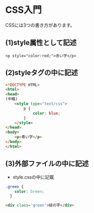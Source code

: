 # CSS入門

CSSには3つの書き方があります。

## (1)style属性として記述

```
<p style="color:red;">赤い字</p>
```

## (2)styleタグの中に記述

```html
<!DOCTYPE HTML>
<html>
<head>
(中略)
    <style type="text/css">
        p {
            color: blue;
        }
    </style>
</head>
<body>
    <p>青い字</p>
</body>
</html>
```

## (3)外部ファイルの中に記述

* style.cssの中に記載

```css
.green {
    color: breen;
  }
```

```html
<div class='green'>緑の字</div>

```